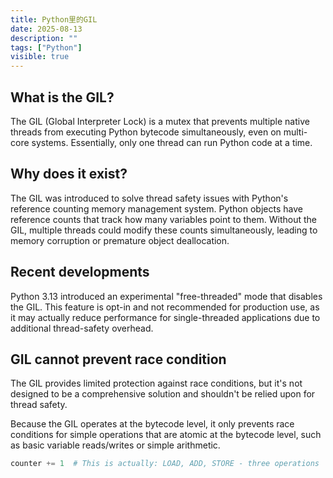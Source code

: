```yaml
---
title: Python里的GIL
date: 2025-08-13
description: ""
tags: ["Python"]
visible: true
---
```


## What is the GIL?

The GIL (Global Interpreter Lock) is a mutex that prevents multiple native threads from executing Python bytecode simultaneously, even on multi-core systems. Essentially, only one thread can run Python code at a time.

## Why does it exist?

The GIL was introduced to solve thread safety issues with Python's reference counting memory management system. Python objects have reference counts that track how many variables point to them. Without the GIL, multiple threads could modify these counts simultaneously, leading to memory corruption or premature object deallocation.

## Recent developments

Python 3.13 introduced an experimental "free-threaded" mode that disables the GIL. This feature is opt-in and not recommended for production use, as it may actually reduce performance for single-threaded applications due to additional thread-safety overhead.

## GIL cannot prevent race condition

The GIL provides limited protection against race conditions, but it's not designed to be a comprehensive solution and shouldn't be relied upon for thread safety.

Because the GIL operates at the bytecode level, it only prevents race conditions for simple operations that are atomic at the bytecode level, such as basic variable reads/writes or simple arithmetic.

```python
counter += 1  # This is actually: LOAD, ADD, STORE - three operations
```
